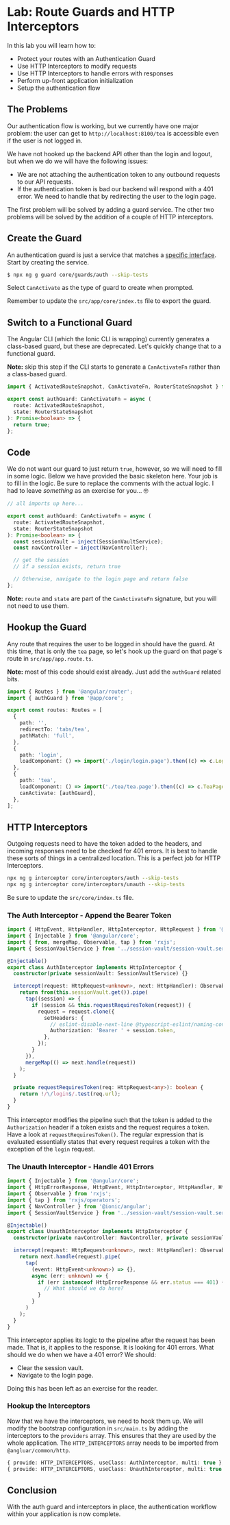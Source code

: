 # Lab: Route Guards and HTTP Interceptors

In this lab you will learn how to:

- Protect your routes with an Authentication Guard
- Use HTTP Interceptors to modify requests
- Use HTTP Interceptors to handle errors with responses
- Perform up-front application initialization
- Setup the authentication flow

## The Problems

Our authentication flow is working, but we currently have one major problem: the user can get to `http://localhost:8100/tea` is accessible even if the user is not logged in.

We have not hooked up the backend API other than the login and logout, but when we do we will have the following issues:

- We are not attaching the authentication token to any outbound requests to our API requests.
- If the authentication token is bad our backend will respond with a 401 error. We need to handle that by redirecting the user to the login page.

The first problem will be solved by adding a guard service. The other two problems will be solved by the addition of a couple of HTTP interceptors.

## Create the Guard

An authentication guard is just a service that matches a <a href="https://angular.io/api/router/CanActivate" target="_blank">specific interface</a>. Start by creating the service.

```bash
$ npx ng g guard core/guards/auth --skip-tests
```

Select `CanActivate` as the type of guard to create when prompted.

Remember to update the `src/app/core/index.ts` file to export the guard.

## Switch to a Functional Guard

The Angular CLI (which the Ionic CLI is wrapping) currently generates a class-based guard, but these are deprecated. Let's quickly change that to a functional guard.

**Note:** skip this step if the CLI starts to generate a `CanActivateFn` rather than a class-based guard.

```typescript
import { ActivatedRouteSnapshot, CanActivateFn, RouterStateSnapshot } from '@angular/router';

export const authGuard: CanActivateFn = async (
  route: ActivatedRouteSnapshot,
  state: RouterStateSnapshot
): Promise<boolean> => {
  return true;
};
```

## Code

We do not want our guard to just return `true`, however, so we will need to fill in some logic. Below we have provided the basic skeleton here. Your job is to fill in the logic. Be sure to replace the comments with the actual logic. I had to leave _something_ as an exercise for you... 🤓

```typescript
// all imports up here...

export const authGuard: CanActivateFn = async (
  route: ActivatedRouteSnapshot,
  state: RouterStateSnapshot
): Promise<boolean> => {
  const sessionVault = inject(SessionVaultService);
  const navController = inject(NavController);

  // get the session
  // if a session exists, return true

  // Otherwise, navigate to the login page and return false
};
```

**Note:** `route` and `state` are part of the `CanActivateFn` signature, but you will not need to use them.

## Hookup the Guard

Any route that requires the user to be logged in should have the guard. At this time, that is only the `tea` page, so let's hook up the guard on that page's route in `src/app/app.route.ts`.

**Note:** most of this code should exist already. Just add the `authGuard` related bits.

```typescript
import { Routes } from '@angular/router';
import { authGuard } from '@app/core';

export const routes: Routes = [
  {
    path: '',
    redirectTo: 'tabs/tea',
    pathMatch: 'full',
  },
  {
    path: 'login',
    loadComponent: () => import('./login/login.page').then((c) => c.LoginPage),
  },
  {
    path: 'tea',
    loadComponent: () => import('./tea/tea.page').then((c) => c.TeaPage),
    canActivate: [authGuard],
  },
];
```

## HTTP Interceptors

Outgoing requests need to have the token added to the headers, and incoming responses need to be checked for 401 errors. It is best to handle these sorts of things in a centralized location. This is a perfect job for HTTP Interceptors.

```bash
npx ng g interceptor core/interceptors/auth --skip-tests
npx ng g interceptor core/interceptors/unauth --skip-tests
```

Be sure to update the `src/core/index.ts` file.

### The Auth Interceptor - Append the Bearer Token

```typescript
import { HttpEvent, HttpHandler, HttpInterceptor, HttpRequest } from '@angular/common/http';
import { Injectable } from '@angular/core';
import { from, mergeMap, Observable, tap } from 'rxjs';
import { SessionVaultService } from '../session-vault/session-vault.service';

@Injectable()
export class AuthInterceptor implements HttpInterceptor {
  constructor(private sessionVault: SessionVaultService) {}

  intercept(request: HttpRequest<unknown>, next: HttpHandler): Observable<HttpEvent<unknown>> {
    return from(this.sessionVault.get()).pipe(
      tap((session) => {
        if (session && this.requestRequiresToken(request)) {
          request = request.clone({
            setHeaders: {
              // eslint-disable-next-line @typescript-eslint/naming-convention
              Authorization: 'Bearer ' + session.token,
            },
          });
        }
      }),
      mergeMap(() => next.handle(request))
    );
  }

  private requestRequiresToken(req: HttpRequest<any>): boolean {
    return !/\/login$/.test(req.url);
  }
}
```

This interceptor modifies the pipeline such that the token is added to the `Authorization` header if a token exists and the request requires a token. Have a look at `requestRequiresToken()`. The regular expression that is evaluated essentially states that every request requires a token with the exception of the `login` request.

### The Unauth Interceptor - Handle 401 Errors

```typescript
import { Injectable } from '@angular/core';
import { HttpErrorResponse, HttpEvent, HttpInterceptor, HttpHandler, HttpRequest } from '@angular/common/http';
import { Observable } from 'rxjs';
import { tap } from 'rxjs/operators';
import { NavController } from '@ionic/angular';
import { SessionVaultService } from '../session-vault/session-vault.service';

@Injectable()
export class UnauthInterceptor implements HttpInterceptor {
  constructor(private navController: NavController, private sessionVault: SessionVaultService) {}

  intercept(request: HttpRequest<unknown>, next: HttpHandler): Observable<HttpEvent<unknown>> {
    return next.handle(request).pipe(
      tap(
        (event: HttpEvent<unknown>) => {},
        async (err: unknown) => {
          if (err instanceof HttpErrorResponse && err.status === 401) {
            // What should we do here?
          }
        }
      )
    );
  }
}
```

This interceptor applies its logic to the pipeline after the request has been made. That is, it applies to the response. It is looking for 401 errors. What should we do when we have a 401 error? We should:

- Clear the session vault.
- Navigate to the login page.

Doing this has been left as an exercise for the reader.

### Hookup the Interceptors

Now that we have the interceptors, we need to hook them up. We will modify the bootstrap configuration in `src/main.ts` by adding the interceptors to the `providers` array. This ensures that they are used by the whole application. The `HTTP_INTERCEPTORS` array needs to be imported from `@angluar/common/http`.

```typescript
{ provide: HTTP_INTERCEPTORS, useClass: AuthInterceptor, multi: true },
{ provide: HTTP_INTERCEPTORS, useClass: UnauthInterceptor, multi: true },
```

## Conclusion

With the auth guard and interceptors in place, the authentication workflow within your application is now complete.
